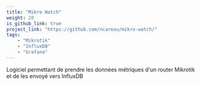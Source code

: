 ```yaml
---
title: "Mikro Watch"
weight: 20
is_github_link: true
project_link: "https://github.com/ncareau/mikro-watch/"
tags:
    - "Mikrotik"
    - "InfluxDB"
    - "Grafana"
---
```


Logiciel permettant de prendre les données métriques d'un router Mikrotik et de les envoyé vers InfluxDB 
